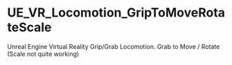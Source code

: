 # UE_VR_Locomotion_GripToMoveRotateScale
Unreal Engine Virtual Reality Grip/Grab Locomotion. Grab to Move / Rotate (Scale not quite working)
